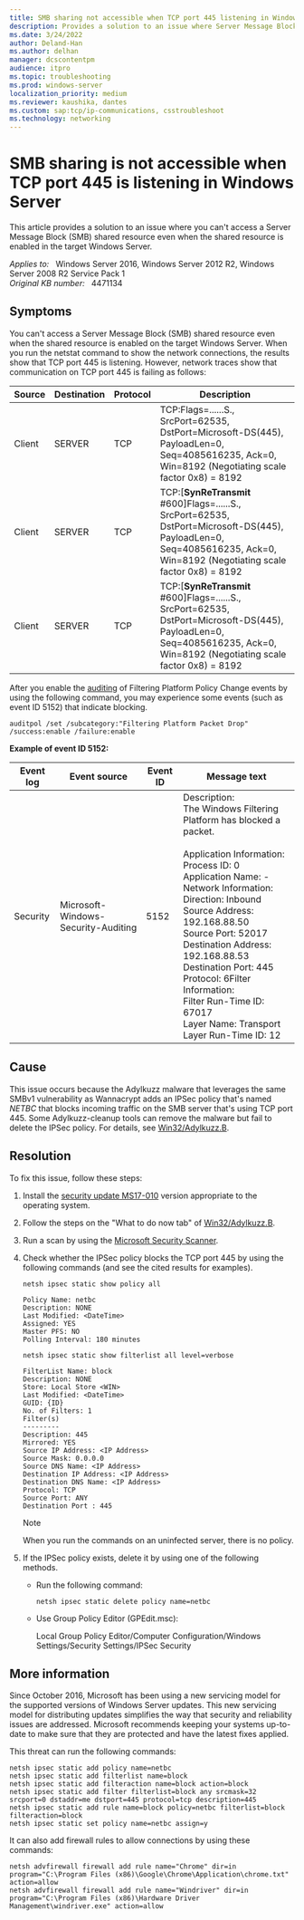 ```yaml
---
title: SMB sharing not accessible when TCP port 445 listening in Windows Server
description: Provides a solution to an issue where Server Message Block (SMB) sharing is not accessible when TCP port 445 is listening in Windows Server.
ms.date: 3/24/2022
author: Deland-Han
ms.author: delhan
manager: dcscontentpm
audience: itpro
ms.topic: troubleshooting
ms.prod: windows-server
localization_priority: medium
ms.reviewer: kaushika, dantes
ms.custom: sap:tcp/ip-communications, csstroubleshoot
ms.technology: networking
---
```

# SMB sharing is not accessible when TCP port 445 is listening in Windows Server

This article provides a solution to an issue where you can't access a Server Message Block (SMB) shared resource even when the shared resource is enabled in the target Windows Server.

_Applies to:_ &nbsp; Windows Server 2016, Windows Server 2012 R2, Windows Server 2008 R2 Service Pack 1  
_Original KB number:_ &nbsp; 4471134

## Symptoms

You can't access a Server Message Block (SMB) shared resource even when the shared resource is enabled on the target Windows Server. When you run the netstat command to show the network connections, the results show that TCP port 445 is listening. However, network traces show that communication on TCP port 445 is failing as follows:

|Source|Destination|Protocol|Description|
|---|---|---|---|
|Client|SERVER|TCP|TCP:Flags=......S., SrcPort=62535, DstPort=Microsoft-DS(445), PayloadLen=0, Seq=4085616235, Ack=0, Win=8192 (Negotiating scale factor 0x8) = 8192|
|Client|SERVER|TCP|TCP:[**SynReTransmit** #600]Flags=......S., SrcPort=62535, DstPort=Microsoft-DS(445), PayloadLen=0, Seq=4085616235, Ack=0, Win=8192 (Negotiating scale factor 0x8) = 8192|
|Client|SERVER|TCP|TCP:[**SynReTransmit** #600]Flags=......S., SrcPort=62535, DstPort=Microsoft-DS(445), PayloadLen=0, Seq=4085616235, Ack=0, Win=8192 (Negotiating scale factor 0x8) = 8192|
  
After you enable the [auditing](/windows/desktop/FWP/auditing-and-logging) of Filtering Platform Policy Change events by using the following command, you may experience some events (such as event ID 5152) that indicate blocking.

```console
auditpol /set /subcategory:"Filtering Platform Packet Drop" /success:enable /failure:enable
```

**Example of event ID 5152:**

|Event log|Event source|Event ID|Message text|
|---|---|---|---|
|Security|Microsoft-Windows-Security-Auditing|5152|Description:<br/>The Windows Filtering Platform has blocked a packet.<br/><br/>Application Information:<br/>Process ID: 0<br/>Application Name: -<br/>Network Information:<br/>Direction: Inbound<br/>Source Address: 192.168.88.50<br/>Source Port: 52017<br/>Destination Address: 192.168.88.53<br/>Destination Port: 445<br/>Protocol: 6Filter Information:<br/>Filter Run-Time ID: 67017<br/>Layer Name: Transport<br/>Layer Run-Time ID: 12|
  
## Cause

This issue occurs because the Adylkuzz malware that leverages the same SMBv1 vulnerability as Wannacrypt adds an IPSec policy that's named _NETBC_ that blocks incoming traffic on the SMB server that's using TCP port 445. Some Adylkuzz-cleanup tools can remove the malware but fail to delete the IPSec policy. For details, see [Win32/Adylkuzz.B](https://www.microsoft.com/en-US/wdsi/threats/malware-encyclopedia-description?Name=Trojan:Win32/Adylkuzz.B).

## Resolution

To fix this issue, follow these steps:

1. Install the [security update MS17-010](/security-updates/SecurityBulletins/2017/ms17-010) version appropriate to the operating system.
2. Follow the steps on the "What to do now tab" of [Win32/Adylkuzz.B](https://www.microsoft.com/en-US/wdsi/threats/malware-encyclopedia-description?Name=Trojan:Win32/Adylkuzz.B).
3. Run a scan by using the [Microsoft Security Scanner](/windows/security/threat-protection/intelligence/safety-scanner-download).
4. Check whether the IPSec policy blocks the TCP port 445 by using the following commands (and see the cited results for examples).

    ```console
    netsh ipsec static show policy all
    ```

    ```output
    Policy Name: netbc  
    Description: NONE  
    Last Modified: <DateTime>  
    Assigned: YES  
    Master PFS: NO  
    Polling Interval: 180 minutes
    ```

    ```console
    netsh ipsec static show filterlist all level=verbose
    ```

    ```output
    FilterList Name: block  
    Description: NONE  
    Store: Local Store <WIN>  
    Last Modified: <DateTime>  
    GUID: {ID}  
    No. of Filters: 1  
    Filter(s)  
    ---------  
    Description: 445  
    Mirrored: YES  
    Source IP Address: <IP Address>  
    Source Mask: 0.0.0.0  
    Source DNS Name: <IP Address>  
    Destination IP Address: <IP Address>  
    Destination DNS Name: <IP Address>  
    Protocol: TCP  
    Source Port: ANY  
    Destination Port : 445  
    ```

    > [!NOTE]
    > When you run the commands on an uninfected server, there is no policy.

5. If the IPSec policy exists, delete it by using one of the following methods.

    - Run the following command:

        ```console
        netsh ipsec static delete policy name=netbc
        ```

    - Use Group Policy Editor (GPEdit.msc):

        Local Group Policy Editor/Computer Configuration/Windows Settings/Security Settings/IPSec Security

## More information

Since October 2016, Microsoft has been using a new servicing model for the supported versions of Windows Server updates. This new servicing model for distributing updates simplifies the way that security and reliability issues are addressed. Microsoft recommends keeping your systems up-to-date to make sure that they are protected and have the latest fixes applied.

This threat can run the following commands:

```console
netsh ipsec static add policy name=netbc
netsh ipsec static add filterlist name=block
netsh ipsec static add filteraction name=block action=block
netsh ipsec static add filter filterlist=block any srcmask=32 srcport=0 dstaddr=me dstport=445 protocol=tcp description=445
netsh ipsec static add rule name=block policy=netbc filterlist=block filteraction=block
netsh ipsec static set policy name=netbc assign=y
```

It can also add firewall rules to allow connections by using these commands:

```console
netsh advfirewall firewall add rule name="Chrome" dir=in program="C:\Program Files (x86)\Google\Chrome\Application\chrome.txt" action=allow
netsh advfirewall firewall add rule name="Windriver" dir=in program="C:\Program Files (x86)\Hardware Driver Management\windriver.exe" action=allow
```
